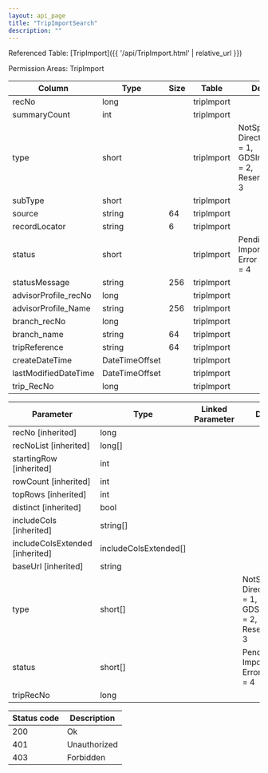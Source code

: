 ```yaml
---
layout: api_page
title: "TripImportSearch"
description: ""
---
```




Referenced Table: [TripImport]({{ '/api/TripImport.html' | relative_url }})

Permission Areas: TripImport

| Column | Type | Size | Table | Description |
| ------ | ---- | ---- | ----- | ----------- |
| recNo | long |  | tripImport | 
| summaryCount | int |  | tripImport | 
| type | short |  | tripImport | NotSpecified = 0, DirectConnectXML = 1, GDSInterfaceText = 2, ReservationJson = 3
| subType | short |  | tripImport | 
| source | string | 64 | tripImport | 
| recordLocator | string | 6 | tripImport | 
| status | short |  | tripImport | Pending = 1, Imported = 2, Error = 3, Warning = 4
| statusMessage | string | 256 | tripImport | 
| advisorProfile_recNo | long |  | tripImport | 
| advisorProfile_Name | string | 256 | tripImport | 
| branch_recNo | long |  | tripImport | 
| branch_name | string | 64 | tripImport | 
| tripReference | string | 64 | tripImport | 
| createDateTime | DateTimeOffset |  | tripImport | 
| lastModifiedDateTime | DateTimeOffset |  | tripImport | 
| trip_RecNo | long |  | tripImport | 

| Parameter | Type | Linked Parameter | Description |
| --------- | ---- | ---------------- | ----------- |
| recNo [inherited] | long |  | 
| recNoList [inherited] | long[] |  | 
| startingRow [inherited] | int |  | 
| rowCount [inherited] | int |  | 
| topRows [inherited] | int |  | 
| distinct [inherited] | bool |  | 
| includeCols [inherited] | string[] |  | 
| includeColsExtended [inherited] | includeColsExtended[] |  | 
| baseUrl [inherited] | string |  | 
| type | short[] |  | NotSpecified = 0, DirectConnectXML = 1, GDSInterfaceText = 2, ReservationJson = 3
| status | short[] |  | Pending = 1, Imported = 2, Error = 3, Warning = 4
| tripRecNo | long |  | 

| Status code | Description |
| ----------- | ----------- |
| 200 | Ok |
| 401 | Unauthorized |
| 403 | Forbidden |


